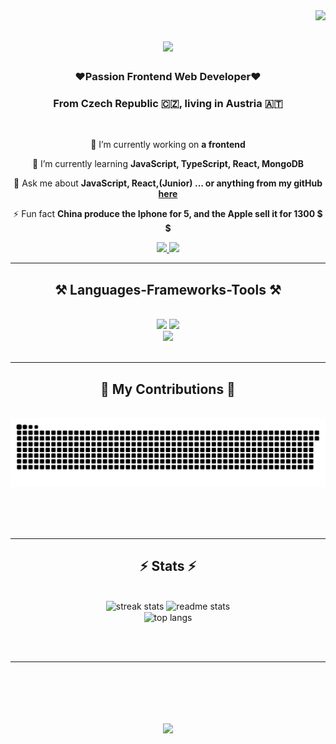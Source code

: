 <img align="right" src="https://visitor-badge.laobi.icu/badge?page_id=tomyjusuf.tomasmatusek" />

<h1 align="center">
    <img src="https://readme-typing-svg.herokuapp.com/?font=Righteous&size=35&center=true&vCenter=true&width=500&height=70&duration=4000&lines=Hi+There!+👋;+I'm+Tomas+Matusek!;" />
</h1>

<h3 align="center">❤️Passion Frontend Web Developer❤️</h3>
<h3 align="center">From Czech Republic 🇨🇿, living in Austria 🇦🇹</h3>

<br/>

<div align="center">
 
 🔭 I’m currently working on **a frontend**
 
 🌱 I’m currently learning **JavaScript, TypeScript, React, MongoDB**

💬 Ask me about **JavaScript, React,(Junior) ... or anything from my gitHub [here](https://github.com/TomyJusuf)**

⚡ Fun fact **China produce the Iphone for 5, and the Apple sell it for 1300 $ $**

 </div>
 
<div align="center"> 
  <a href="mailto:tomasmatusek@seznam.cz">
    <img src="https://img.shields.io/badge/mail-333333?style=for-the-badge&logo=gmail&logoColor=red" />
  </a>
 
  <a href="https://salesp07.github.io" target="_blank">
     <img src="https://img.shields.io/badge/Portfolio-FF5722?style=for-the-badge&logo=todoist&logoColor=white" target="_blank" /> <!-- sqlite, safari, google-chrome are other good icon options -->
  </a>
</div>

 <hr/>
 
<h2 align="center">⚒️ Languages-Frameworks-Tools ⚒️</h2>
<br/>
<div align="center">
    <img src="https://skillicons.dev/icons?i=react,typescript,javascript,express" />
    <img src="https://skillicons.dev/icons?i=,html,css,tailwind,figma" /><br>
    <img src="https://skillicons.dev/icons?i=npm,vscode,git" /><br>
</div>

<br/>
<hr/>

<div align="center">
  <h2>🐍 My Contributions 🐍</h2>
  <br>
   <img alt="snake eating my contributions" src="https://raw.githubusercontent.com/TomyJusuf/TomasMatusek/output/github-contribution-grid-snake.svg" />
  
  
  <br/><br/><br/>
</div>

<hr/>

<h2 align="center">⚡ Stats ⚡</h2>
<br>
<div align=center>
  <img width=390 src="https://streak-stats.demolab.com?user=TomyJusuf&theme=react&date_format=j%20M%5B%20Y%5D&border_radius=10" alt="streak stats"/>
  <img width=390 src="https://github-readme-stats.vercel.app/api?username=tomyjusuf&count_private=true&show_icons=true&theme=react&rank_icon=github&border_radius=10" alt="readme stats" />
  <br/>
  <img width=325 align="center" src="https://github-readme-stats.vercel.app/api/top-langs/?username=tomyjusuf&hide=HTML&langs_count=8&layout=compact&theme=react&border_radius=10&size_weight=0.5&count_weight=0.5&exclude_repo=github-readme-stats" alt="top langs" />
</div>

<br/><br/>

<hr/>

<br/>

<br/>
<h1 align="center">
    <img src="https://readme-typing-svg.herokuapp.com/?font=Righteous&size=35&center=true&vCenter=true&width=500&height=70&duration=4000&lines=Thank+You+For+Visiting+👋;" />
</h1>
